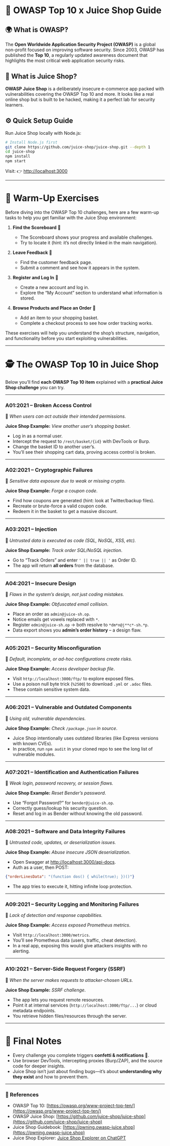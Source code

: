 # 🔐 OWASP Top 10 x Juice Shop Guide

## 🌍 What is OWASP?
The **Open Worldwide Application Security Project (OWASP)** is a global non-profit focused on improving software security. Since 2003, OWASP has published the **Top 10**, a regularly updated awareness document that highlights the most critical web application security risks.

## 🍊 What is Juice Shop?
**OWASP Juice Shop** is a deliberately insecure e-commerce app packed with vulnerabilities covering the OWASP Top 10 and more. It looks like a real online shop but is built to be hacked, making it a perfect lab for security learners.

## ⚙️ Quick Setup Guide
Run Juice Shop locally with Node.js:

```bash
# Install Node.js first
git clone https://github.com/juice-shop/juice-shop.git --depth 1
cd juice-shop
npm install
npm start
```

Visit: 👉 [http://localhost:3000](http://localhost:3000)

---

# 🏁 Warm-Up Exercises
Before diving into the OWASP Top 10 challenges, here are a few warm-up tasks to help you get familiar with the Juice Shop environment:

1. **Find the Scoreboard**  🎯  
   - The Scoreboard shows your progress and available challenges. 
   - Try to locate it (hint: it’s not directly linked in the main navigation).

2. **Leave Feedback** 📝  
   - Find the customer feedback page.
   - Submit a comment and see how it appears in the system.

3. **Register and Log In** 🔑  
   - Create a new account and log in.
   - Explore the “My Account” section to understand what information is stored.

4. **Browse Products and Place an Order** 🛒  
   - Add an item to your shopping basket.
   - Complete a checkout process to see how order tracking works.

These exercises will help you understand the shop’s structure, navigation, and functionality before you start exploiting vulnerabilities.

---

# 🕵️ The OWASP Top 10 in Juice Shop

Below you’ll find **each OWASP Top 10 item** explained with a **practical Juice Shop challenge** you can try.

---

### **A01:2021 – Broken Access Control**
🔑 *When users can act outside their intended permissions.*

**Juice Shop Example:** *View another user’s shopping basket*.
- Log in as a normal user.
- Intercept the request to `/rest/basket/{id}` with DevTools or Burp.
- Change the basket ID to another user’s.
- You’ll see their shopping cart data, proving access control is broken.

---

### **A02:2021 – Cryptographic Failures**
🔑 *Sensitive data exposure due to weak or missing crypto.*

**Juice Shop Example:** *Forge a coupon code*.
- Find how coupons are generated (hint: look at Twitter/backup files).
- Recreate or brute-force a valid coupon code.
- Redeem it in the basket to get a massive discount.

---

### **A03:2021 – Injection**
🔑 *Untrusted data is executed as code (SQL, NoSQL, XSS, etc).*

**Juice Shop Example:** *Track order SQL/NoSQL injection*.
- Go to “Track Orders” and enter `' || true || '` as Order ID.
- The app will return **all orders** from the database.

---

### **A04:2021 – Insecure Design**
🔑 *Flaws in the system’s design, not just coding mistakes.*

**Juice Shop Example:** *Obfuscated email collision*.
- Place an order as `admin@juice-sh.op`.
- Notice emails get vowels replaced with `*`.
- Register `edmin@juice-sh.op` → both resolve to `*dm*n@j**c*-sh.*p`.
- Data export shows you **admin’s order history** – a design flaw.

---

### **A05:2021 – Security Misconfiguration**
🔑 *Default, incomplete, or ad-hoc configurations create risks.*

**Juice Shop Example:** *Access developer backup file*.
- Visit `http://localhost:3000/ftp/` to explore exposed files.
- Use a poison null byte trick (`%2500`) to download `.yml` or `.adoc` files.
- These contain sensitive system data.

---

### **A06:2021 – Vulnerable and Outdated Components**
🔑 *Using old, vulnerable dependencies.*

**Juice Shop Example:** *Check `/package.json` in source*.
- Juice Shop intentionally uses outdated libraries (like Express versions with known CVEs).
- In practice, run `npm audit` in your cloned repo to see the long list of vulnerable modules.

---

### **A07:2021 – Identification and Authentication Failures**
🔑 *Weak login, password recovery, or session flaws.*

**Juice Shop Example:** *Reset Bender’s password*.
- Use “Forgot Password?” for `bender@juice-sh.op`.
- Correctly guess/lookup his security question.
- Reset and log in as Bender without knowing the old password.

---

### **A08:2021 – Software and Data Integrity Failures**
🔑 *Untrusted code, updates, or deserialization issues.*

**Juice Shop Example:** *Abuse insecure JSON deserialization*.
- Open Swagger at [http://localhost:3000/api-docs](http://localhost:3000/api-docs).
- Auth as a user, then POST:
```json
{"orderLinesData": "(function dos() { while(true); })()"}
```
- The app tries to execute it, hitting infinite loop protection.

---

### **A09:2021 – Security Logging and Monitoring Failures**
🔑 *Lack of detection and response capabilities.*

**Juice Shop Example:** *Access exposed Prometheus metrics*.
- Visit `http://localhost:3000/metrics`.
- You’ll see Prometheus data (users, traffic, cheat detection).
- In a real app, exposing this would give attackers insights with no alerting.

---

### **A10:2021 – Server-Side Request Forgery (SSRF)**
🔑 *When the server makes requests to attacker-chosen URLs.*

**Juice Shop Example:** *SSRF challenge*.
- The app lets you request remote resources.
- Point it at internal services (`http://localhost:3000/ftp/...`) or cloud metadata endpoints.
- You retrieve hidden files/resources through the server.

---

# 🎯 Final Notes
- Every challenge you complete triggers **confetti & notifications** 🎉.
- Use browser DevTools, intercepting proxies (Burp/ZAP), and the source code for deeper insights.
- Juice Shop isn’t just about finding bugs—it’s about **understanding why they exist** and how to prevent them.

---

### 🔗 References
- OWASP Top 10: [https://owasp.org/www-project-top-ten/](https://owasp.org/www-project-top-ten/)
- OWASP Juice Shop: [https://github.com/juice-shop/juice-shop](https://github.com/juice-shop/juice-shop)
- Juice Shop Guidebook: [https://pwning.owasp-juice.shop](https://pwning.owasp-juice.shop)
- Juice Shop Explorer: [Juice Shop Explorer on ChatGPT](https://chatgpt.com/g/g-68b298e351648191b71594a29c9350a8-juice-shop-explorer)
